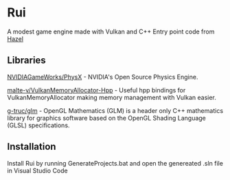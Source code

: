 # Rui

A modest game engine made with Vulkan and C++
Entry point code from [Hazel](https://github.com/TheCherno/Hazel)

## Libraries
[NVIDIAGameWorks/PhysX](https://github.com/NVIDIAGameWorks/PhysX) - NVIDIA's Open Source Physics Engine.  

[malte-v/VulkanMemoryAllocator-Hpp](https://github.com/malte-v/VulkanMemoryAllocator-Hpp) - Useful hpp bindings for VulkanMemoryAllocator making memory management with Vulkan easier.  

[g-truc/glm](https://github.com/g-truc/glm) - OpenGL Mathematics (GLM) is a header only C++ mathematics library for graphics software based on the OpenGL Shading Language (GLSL) specifications.

## Installation

Install Rui by running GenerateProjects.bat and open the genereated .sln file in Visual Studio Code

